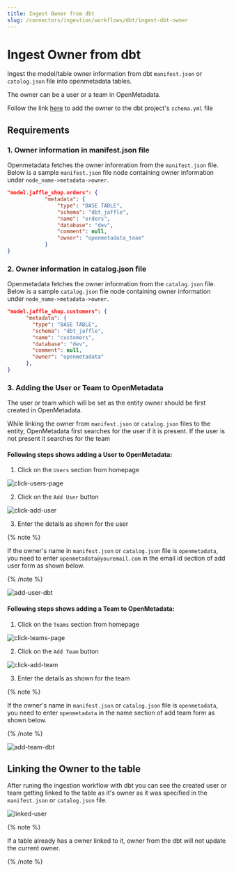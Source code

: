 ```yaml
---
title: Ingest Owner from dbt
slug: /connectors/ingestion/workflows/dbt/ingest-dbt-owner
---
```


# Ingest Owner from dbt

Ingest the model/table owner information from dbt `manifest.json` or `catalog.json` file into openmetadata tables.

The owner can be a user or a team in OpenMetadata.

Follow the link [here](https://docs.getdbt.com/reference/resource-configs/meta) to add the owner to the dbt project's `schema.yml` file

## Requirements

### 1. Owner information in manifest.json file
Openmetadata fetches the owner information from the `manifest.json` file. Below is a sample `manifest.json` file node containing owner information under `node_name->metadata->owner`.

```json
"model.jaffle_shop.orders": {
			"metadata": {
				"type": "BASE TABLE",
				"schema": "dbt_jaffle",
				"name": "orders",
				"database": "dev",
				"comment": null,
				"owner": "openmetadata_team"
			}
}
```

### 2. Owner information in catalog.json file
Openmetadata fetches the owner information from the `catalog.json` file. Below is a sample `catalog.json` file node containing owner information under `node_name->metadata->owner`.

```json
"model.jaffle_shop.customers": {
      "metadata": {
        "type": "BASE TABLE",
        "schema": "dbt_jaffle",
        "name": "customers",
        "database": "dev",
        "comment": null,
        "owner": "openmetadata"
      },
}
```

### 3. Adding the User or Team to OpenMetadata
The user or team which will be set as the entity owner should be first created in OpenMetadata.

While linking the owner from `manifest.json` or `catalog.json` files to the entity, OpenMetadata first searches for the user if it is present. If the user is not present it searches for the team 

#### Following steps shows adding a User to OpenMetadata:
1. Click on the `Users` section from homepage
<Image src="/images/openmetadata/ingestion/workflows/dbt/ingest_dbt_owner/click-users-page.png" alt="click-users-page" caption="Click Users page"/>

2. Click on the `Add User` button
<Image src="/images/openmetadata/ingestion/workflows/dbt/ingest_dbt_owner/click-add-user.png" alt="click-add-user" caption="Click Add User"/>

3. Enter the details as shown for the user

{% note %}

If the owner's name in `manifest.json` or `catalog.json` file is `openmetadata`, you need to enter `openmetadata@youremail.com` in the email id section of add user form as shown below.

{% /note %}

<Image src="/images/openmetadata/ingestion/workflows/dbt/ingest_dbt_owner/add-user-dbt.png" alt="add-user-dbt" caption="Add User"/>

#### Following steps shows adding a Team to OpenMetadata:
1. Click on the `Teams` section from homepage
<Image src="/images/openmetadata/ingestion/workflows/dbt/ingest_dbt_owner/click-teams-page.png" alt="click-teams-page" caption="Click Teams page"/>

2. Click on the `Add Team` button
<Image src="/images/openmetadata/ingestion/workflows/dbt/ingest_dbt_owner/click-add-team.png" alt="click-add-team" caption="Click Add Team"/>

3. Enter the details as shown for the team

{% note %}

If the owner's name in `manifest.json` or `catalog.json` file is `openmetadata`, you need to enter `openmetadata` in the name section of add team form as shown below.

{% /note %}

<Image src="/images/openmetadata/ingestion/workflows/dbt/ingest_dbt_owner/add-team-dbt.png" alt="add-team-dbt" caption="Add Team"/>

## Linking the Owner to the table

After runing the ingestion workflow with dbt you can see the created user or team getting linked to the table as it's owner as it was specified in the `manifest.json` or `catalog.json` file.

<Image src="/images/openmetadata/ingestion/workflows/dbt/ingest_dbt_owner/linked-user.png" alt="linked-user" caption="Linked User"/>

{% note %}

If a table already has a owner linked to it, owner from the dbt will not update the current owner.

{% /note %}
